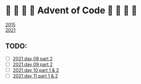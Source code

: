 # 🎄 🌲 🎄 🌲 Advent of Code 🎄 🌲 🎄 🌲

[2015](https://github.com/snelling-a/Advent_of_Code/tree/main/2015)   
[2021](https://github.com/snelling-a/Advent_of_Code/tree/main/2021)

## TODO:

-   [ ] [2021 day 08 part 2](https://github.com/snelling-a/Advent_of_Code/pull/14)
-   [ ] [2021 day 09 part 2](https://github.com/snelling-a/Advent_of_Code/pull/13)
-   [ ] [2021 day 10 part 1 & 2](https://github.com/snelling-a/Advent_of_Code/pull/16)
-   [ ] [2021 day 11 part 1 & 2](https://github.com/snelling-a/Advent_of_Code/pull/17)
